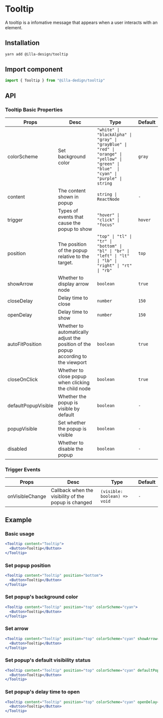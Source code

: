 # Tooltip

A tooltip is a infomative message that appears when a user interacts with an element. 

## Installation

```bash
yarn add @illa-design/tooltip
```

## Import component

```jsx
import { Tooltip } from "@illa-dedign/tooltip"
```

## API

### Tooltip Basic Properties

| Props               | Desc                                                         | Type                                                         | Default |
| ------------------- | ------------------------------------------------------------ | ------------------------------------------------------------ | ------- |
| colorScheme         | Set background color                                         | `"white" \| "blackAlpha" \| "gray" \| "grayBlue" \| "red" \| "orange" \| "yellow" \| "green" \| "blue"  \| "cyan" \| "purple" \| string` | `gray`  |
| content             | The content shown in popup                                   | `string \| ReactNode`                                        | `-`     |
| trigger             | Types of events that cause the popup to show                 | `"hover" \| "click" \| "focus"`                              | `hover` |
| position            | The position of the popup relative to the target.            | `"top" \| "tl" \| "tr" \| "bottom" \| "bl" \| "br" \| "left" \| "lt" \| "lb" \| "right" \| "rt" \| "rb"` | `top`   |
| showArrow           | Whether to display arrow node                                | `boolean`                                                    | `true`  |
| closeDelay          | Delay time to close                                          | `number`                                                     | `150`   |
| openDelay           | Delay time to show                                           | `number`                                                     | `150`   |
| autoFitPosition     | Whether to automatically adjust the position of the popup according to the viewport | `boolean`                                                    | `true`  |
| closeOnClick        | Whether to close popup when clicking the child node          | `boolean`                                                    | `true`  |
| defaultPopupVisible | Whether the popup is visible by default                      | `boolean`                                                    | `-`     |
| popupVisible        | Set whether the  popup is visible                            | `boolean`                                                    | `-`     |
| disabled            | Whether to disable the popup                                 | `boolean`                                                    | `-`     |

### Trigger Events

| Props           | Desc                                                 | Type                         | Default |
| --------------- | ---------------------------------------------------- | ---------------------------- | ------- |
| onVisibleChange | Callback when the visibility of the popup is changed | `(visible: boolean) => void` | `-`     |



## Example

### Basic usage

```jsx
<Tooltip content="Tooltip">
  <Button>Tooltip</Button>
</Tooltip>
```

### Set popup position

```jsx
<Tooltip content="Tooltip" position="bottom">
  <Button>Tooltip</Button>
</Tooltip>
```

### Set popup's background color

```jsx
<Tooltip content="Tooltip" position="top" colorScheme="cyan">
  <Button>Tooltip</Button>
</Tooltip>
```

### Set arrow

```jsx
<Tooltip content="Tooltip" position="top" colorScheme="cyan" showArrow={false}>
  <Button>Tooltip</Button>
</Tooltip>
```

### Set popup's default visibility status

```jsx
<Tooltip content="Tooltip" position="top" colorScheme="cyan" defaultPopupVisible>
  <Button>Tooltip</Button>
</Tooltip>
```

### Set popup's delay time to open


```jsx
<Tooltip content="Tooltip" position="top" colorScheme="cyan" openDelay={1000} closeDelay={1000}>
  <Button>Tooltip</Button>
</Tooltip>
```

